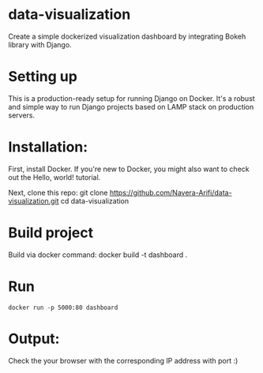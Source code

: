 # data-visualization
Create a simple dockerized visualization dashboard by integrating Bokeh library with Django.

# Setting up
This is a production-ready setup for running Django on Docker. It's a robust and simple way to run Django projects based on LAMP stack on production servers.

# Installation:
First, install Docker. If you're new to Docker, you might also want to check out the Hello, world! tutorial.

Next, clone this repo:
	git clone https://github.com/Navera-Arifi/data-visualization.git
	cd data-visualization
	
# Build project
Build via docker command:
	docker build -t dashboard .

# Run
	docker run -p 5000:80 dashboard

# Output:
Check the your browser with the corresponding IP address with port :)
	
